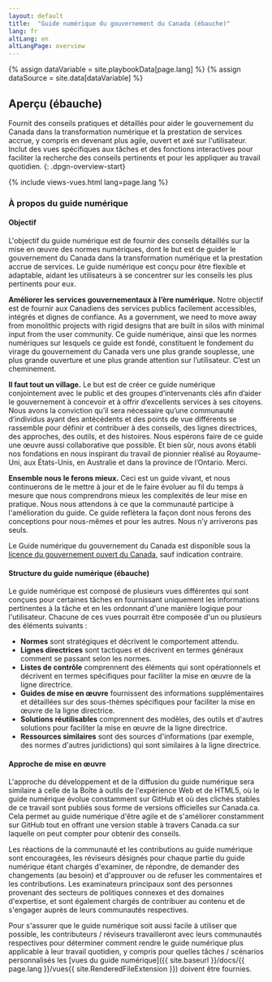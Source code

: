 ```yaml
---
layout: default
title:  "Guide numérique du gouvernement du Canada (ébauche)"
lang: fr
altLang: en
altLangPage: overview
---
```

{% assign dataVariable = site.playbookData[page.lang] %}
{% assign dataSource = site.data[dataVariable] %}
<section class="dpgn-section-overview">

## Aperçu (ébauche)

Fournit des conseils pratiques et détaillés pour aider le gouvernement du Canada dans la transformation numérique et la prestation de services accrue, y compris en devenant plus agile, ouvert et axé sur l'utilisateur. Inclut des vues spécifiques aux tâches et des fonctions interactives pour faciliter la recherche des conseils pertinents et pour les appliquer au travail quotidien.
{: .dpgn-overview-start}

{% include views-vues.html lang=page.lang %}

<section class="dpgn-overview-end">

### À propos du guide numérique

<section class="dpgn-overview-end">
  
#### Objectif

L'objectif du guide numérique est de fournir des conseils détaillés sur la mise en œuvre des normes numériques, dont le but est de guider le gouvernement du Canada dans la transformation numérique et la prestation accrue de services. Le guide numérique est conçu pour être flexible et adaptable, aidant les utilisateurs à se concentrer sur les conseils les plus pertinents pour eux.

**Améliorer les services gouvernementaux à l’ère numérique.** Notre objectif est de fournir aux Canadiens des services publics facilement accessibles, intégrés et dignes de confiance. As a government, we need to move away from monolithic projects with rigid designs that are built in silos with minimal input from the user community. Ce guide numérique, ainsi que les normes numériques sur lesquels ce guide est fondé, constituent le fondement du virage du gouvernement du Canada vers une plus grande souplesse, une plus grande ouverture et une plus grande attention sur l’utilisateur. C’est un cheminement.

**Il faut tout un village.** Le but est de créer ce guide numérique conjointement avec le public et des groupes d’intervenants clés afin d’aider le gouvernement à concevoir et à offrir d’excellents services à ses citoyens. Nous avons la conviction qu’il sera nécessaire qu’une communauté d’individus ayant des antécédents et des points de vue différents se rassemble pour définir et contribuer à des conseils, des lignes directrices, des approches, des outils, et des histoires. Nous espérons faire de ce guide une œuvre aussi collaborative que possible. Et bien sûr, nous avons établi nos fondations en nous inspirant du travail de pionnier réalisé au Royaume-Uni, aux États-Unis, en Australie et dans la province de l’Ontario. Merci.

**Ensemble nous le ferons mieux.** Ceci est un guide vivant, et nous continuerons de le mettre à jour et de le faire évoluer au fil du temps à mesure que nous comprendrons mieux les complexités de leur mise en pratique. Nous nous attendons à ce que la communauté participe à l'amélioration du guide. Ce guide reflètera la façon dont nous ferons des conceptions pour nous-mêmes et pour les autres. Nous n’y arriverons pas seuls.

Le Guide numérique du gouvernement du Canada est disponible sous la [licence du gouvernement ouvert du Canada](https://ouvert.canada.ca/fr/licence-du-gouvernement-ouvert-canada), sauf indication contraire.

</section>

<section class="dpgn-overview-end">

#### Structure du guide numérique (ébauche)

Le guide numérique est composé de plusieurs vues différentes qui sont conçues pour certaines tâches en fournissant uniquement les informations pertinentes à la tâche et en les ordonnant d'une manière logique pour l'utilisateur. Chacune de ces vues pourrait être composée d'un ou plusieurs des éléments suivants&#160;:

- **Normes** sont stratégiques et décrivent le comportement attendu.
- **Lignes directrices** sont tactiques et décrivent en termes généraux comment se passant selon les normes.
- **Listes de contrôle** comprennent des éléments qui sont opérationnels et décrivent en termes spécifiques pour faciliter la mise en œuvre de la ligne directrice.
- **Guides de mise en œuvre** fournissent des informations supplémentaires et détaillées sur des sous-thèmes spécifiques pour faciliter la mise en œuvre de la ligne directrice.
- **Solutions réutilisables** comprennent des modèles, des outils et d'autres solutions pour faciliter la mise en œuvre de la ligne directrice.
- **Ressources similaires** sont des sources d'informations (par exemple, des normes d'autres juridictions) qui sont similaires à la ligne directrice.

</section>

<section class="dpgn-overview-end">
  
#### Approche de mise en œuvre

L'approche du développement et de la diffusion du guide numérique sera similaire à celle de la Boîte à outils de l'expérience Web et de HTML5, où le guide numérique évolue constamment sur GitHub et où des clichés stables de ce travail sont publiés sous forme de versions officielles sur Canada.ca. Cela permet au guide numérique d'être agile et de s'améliorer constamment sur GitHub tout en offrant une version stable à travers Canada.ca sur laquelle on peut compter pour obtenir des conseils.

Les réactions de la communauté et les contributions au guide numérique sont encouragées, les réviseurs désignés pour chaque partie du guide numérique étant chargés d'examiner, de répondre, de demander des changements (au besoin) et d'approuver ou de refuser les commentaires et les contributions. Les examinateurs principaux sont des personnes provenant des secteurs de politiques connexes et des domaines d'expertise, et sont également chargés de contribuer au contenu et de s'engager auprès de leurs communautés respectives.

Pour s'assurer que le guide numérique soit aussi facile à utiliser que possible, les contributeurs / réviseurs travailleront avec leurs communautés respectives pour déterminer comment rendre le guide numérique plus applicable à leur travail quotidien, y compris pour quelles tâches / scénarios personnalisés les [vues du guide numérique]({{ site.baseurl }}/docs/{{ page.lang }}/vues{{ site.RenderedFileExtension }}) doivent être fournies.

</section>
</section>
